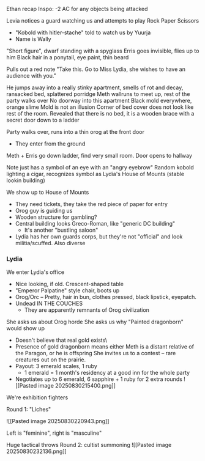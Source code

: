 Ethan recap
Inspo: -2 AC for any objects being attacked

Levia notices a guard watching us and attempts to play Rock Paper Scissors
- "Kobold with hitler-stache" told to watch us by Yuurja
- Name is Wally


"Short figure", dwarf standing with a spyglass
Erris goes invisible, flies up to him
Black hair in a ponytail, eye paint, thin beard

Pulls out a red note
"Take this. Go to Miss Lydia, she wishes to have an audience with you."

He jumps away into a really stinky apartment, smells of rot and decay, ransacked bed, splattered porridge
Meth wallruns to meet up, rest of the party walks over
No doorway into this apartment
Black mold everywhere, orange slime
Mold is not an illusion
Corner of bed cover does not look like rest of the room. Revealed that there is no bed, it is a wooden brace with a secret door down to a ladder 

Party walks over, runs into a thin orog at the front door
- They enter from the ground

Meth + Erris go down ladder, find very small room. Door opens to hallway

Note just has a symbol of an eye with an "angry eyebrow"
Random kobold lighting a cigar, recognizes symbol as Lydia's House of Mounts (stable lookin building)

We show up to House of Mounts
- They need tickets, they take the red piece of paper for entry
- Orog guy is guiding us
- Wooden structure for gambling?
- Central building looks Greco-Roman, like "generic DC building"
	- It's another "bustling saloon"
- Lydia has her own guards corps, but they're not "official" and look militia/scuffed. Also diverse

### Lydia
We enter Lydia's office
- Nice looking, if old. Crescent-shaped table
- "Emperor Palpatine" style chair, boots up
- Orog/Orc – Pretty, hair in bun, clothes pressed, black lipstick, eyepatch. 
- Undead IN THE COUCHES
	- They are apparently remnants of Orog civilization

She asks us about Orog horde
She asks us why "Painted dragonborn" would show up
- Doesn't believe that real gold exists\
- Presence of gold dragonborn means either Meth is a distant relative of the Paragon, or he is offspring
She invites us to a contest – rare creatures out on the prairie. 
- Payout: 3 emerald scales, 1 ruby
	- 1 emerald = 1 month's residency at a good inn for the whole party
- Negotiates up to 6 emerald, 6 sapphire + 1 ruby for 2 extra rounds
![[Pasted image 20250830215400.png]]

We're exhibition fighters

Round 1: "Liches"

![[Pasted image 20250830220943.png]]

Left is "feminine", right is "masculine"

Huge tactical throws
Round 2: cultist summoning
![[Pasted image 20250830232136.png]]